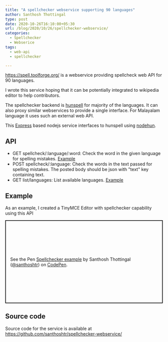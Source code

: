 ```yaml
---
title: "A spellchecker webservice supporting 90 languages"
author: Santhosh Thottingal
type: post
date: 2020-10-26T16:10:00+05:30
url: /blog/2020/10/26/spellchecker-webservice/
categories:
  - Spellchecker
  - Webserice
tags:
  - web-api
  - spellchecker

---
```


https://spell.toolforge.org/ is a webservice providing spellcheck web API for 90 languages.

I wrote this service hoping that it can be potentially integrated to wikipedia editor to help contributors.

The spellchecker backend is [hunspell](https://hunspell.github.io/) for majority of the languages. It can also proxy similar webservices to provide a single interface. For Malayalam language it uses such an external web API.

This [Express](https://github.com/expressjs/express/) based nodejs service interfaces to hunspell using [nodehun](https://github.com/Wulf/nodehun).

## API

 * GET spellcheck/:language/:word: Check the word in the given language for spelling mistakes. [Example](https://spell.toolforge.org/spellcheck/en/Educashion)
 * POST spellcheck/:language: Check the words in the text passed for spelling mistakes. The posted body should be json with "text" key containing text.
 * GET list/languages: List available languages. [Example](https://spell.toolforge.org/list/languages)


## Example

As an example, I created a TinyMCE Editor with spellchecker capability using this API

<p class="codepen" data-height="500" data-theme-id="light" data-default-tab="result" data-user="santhoshtr" data-slug-hash="bGewGzB" style="height: 265px; box-sizing: border-box; display: flex; align-items: center; justify-content: center; border: 2px solid; margin: 1em 0; padding: 1em;" data-pen-title="Spellchecker example">
  <span>See the Pen <a href="https://codepen.io/santhoshtr/pen/bGewGzB">
  Spellchecker example</a> by Santhosh Thottingal (<a href="https://codepen.io/santhoshtr">@santhoshtr</a>)
  on <a href="https://codepen.io">CodePen</a>.</span>
</p>
<script async src="https://static.codepen.io/assets/embed/ei.js"></script>

## Source code

Source code for the service is available at https://github.com/santhoshtr/spellchecker-webservice/
